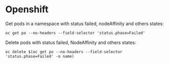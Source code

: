 # Openshift

Get pods in a namespace with status failed, nodeAffinity and others states:
```
oc get po --no-headers --field-selector 'status.phase=Failed'
```

Delete pods with status failed, NodeAffinity and others states:
```
oc delete $(oc get po --no-headers --field-selector 'status.phase=Failed' -o name)
```
